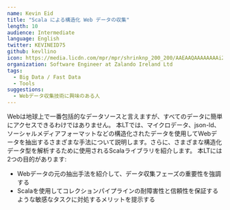 ```yaml
---
name: Kevin Eid
title: "Scala による構造化 Web データの収集"
length: 10
audience: Intermediate
language: English
twitter: KEVINEID75
github: kevllino
icon: https://media.licdn.com/mpr/mpr/shrinknp_200_200/AAEAAQAAAAAAAAi2AAAAJDNlZDNiOGM3LWExNGMtNDUzMy1iMjU5LWQ0NThmZDVhMjkzZg.jpg
organization: Software Engineer at Zalando Ireland Ltd
tags:
  - Big Data / Fast Data
  - Tools
suggestions:
  - Webデータ収集技術に興味のある人
---
```

Webは地球上で一番包括的なデータソースと言えますが、すべてのデータに簡単にアクセスできるわけではありません。
本LTでは、マイクロデータ、json-ld、ソーシャルメディアフォーマットなどの構造化されたデータを使用してWebデータを抽出するさまざまな手法について説明します。さらに、さまざまな構造化データ型を解析するために使用されるScalaライブラリを紹介します。
本LTには2つの目的があります:
- Webデータの元の抽出手法を紹介して、データ収集フェーズの重要性を強調する
- Scalaを使用してコレクションパイプラインの耐障害性と信頼性を保証するような敏感なタスクに対処するメリットを提示する
